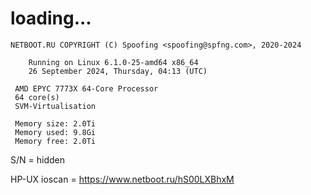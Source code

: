 # loading...
```
NETBOOT.RU COPYRIGHT (C) Spoofing <spoofing@spfng.com>, 2020-2024

	Running on Linux 6.1.0-25-amd64 x86_64
	26 September 2024, Thursday, 04:13 (UTC)

 AMD EPYC 7773X 64-Core Processor
 64 core(s)
 SVM-Virtualisation

 Memory size: 2.0Ti
 Memory used: 9.8Gi
 Memory free: 2.0Ti
```
S/N = hidden

HP-UX ioscan = https://www.netboot.ru/hS00LXBhxM
